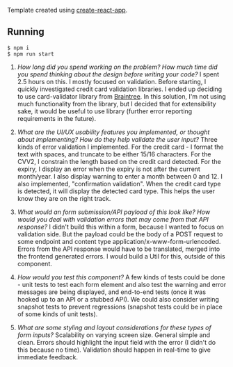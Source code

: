 Template created using [create-react-app](https://github.com/facebook/create-react-app).

## Running

```
$ npm i
$ npm run start
```

1. *How long did you spend working on the problem? How much time did you spend thinking about the
design before writing your code?* I spent 2.5 hours on this. I mostly focused on validation. Before starting, I quickly
investigated credit card validation libraries. I ended up deciding to use card-validator
library from [Braintree](https://github.com/braintree/card-validator). In this solution, I'm not using much functionality from the library,
but I decided that for extensibility sake, it would be useful to use library (further error reporting requirements in the future).
2. *What are the UI/UX usability features you implemented, or thought about implementing? How do they help validate the user input?* Three kinds of error validation I implemented. For the credit card - I format the 
text with spaces, and truncate to be either 15/16 characters. For the CVV2, I constrain the length based on the credit card detected.
For the expiry, I display an error when the expiry is not after the current month/year. I also display warning
to enter a month between 0 and 12. I also implemented, "confirmation validation". When the credit card type is detected, it will display the detected card type. This helps the user know they are on the right track.

3. *What would an form submission/API payload of this look like? How would you deal with validation
errors that may come from that API response?* I didn't build this within a form, because I wanted to focus on validation side. But the payload could be the body of a POST request to some endpoint and content type application/x-www-form-urlencoded.
Errors from the API response would have to be translated, merged into the frontend generated errors. I would build a Util for this, outside of this component.

4. *How would you test this component?* A few kinds of tests could be done - unit tests to test each form element and also test the warning and error messages are being displayed, and end-to-end tests (once it was hooked up to an API or a stubbed API). We could also consider writing snapshot tests to prevent regressions (snapshot tests could be in place of some kinds of unit tests).

5. *What are some styling and layout considerations for these types of form inputs?* Scalability on varying screen size. General simple and clean. Errors should highlight the input field
with the error (I didn't do this because no time). Validation should happen in real-time to give immediate feedback.
